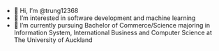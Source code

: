 - 👋 Hi, I’m @trung12368
- 👀 I’m interested in software development and machine learning
- 🌱 I’m currently pursuing Bachelor of Commerce/Science majoring in Information System, International Business and Computer Science at The University of Auckland



